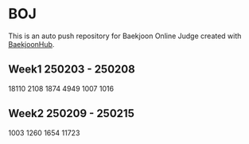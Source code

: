 # BOJ
This is an auto push repository for Baekjoon Online Judge created with [BaekjoonHub](https://github.com/BaekjoonHub/BaekjoonHub).

## Week1 250203 - 250208
18110 2108 1874 4949 1007 1016

## Week2 250209 - 250215
1003 1260 1654 11723
